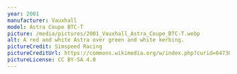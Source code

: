 ```yaml
---
year: 2001
manufacturer: Vauxhall
model: Astra Coupe BTC-T
picture: /media/pictures/2001_Vauxhall_Astra_Coupe_BTC-T.webp
alt: A red and white Astra over green and white kerbing.
pictureCredit: Simspeed Racing
pictureCreditUrl: https://commons.wikimedia.org/w/index.php?curid=64730520
pictureLicense: CC BY-SA 4.0
---
```


